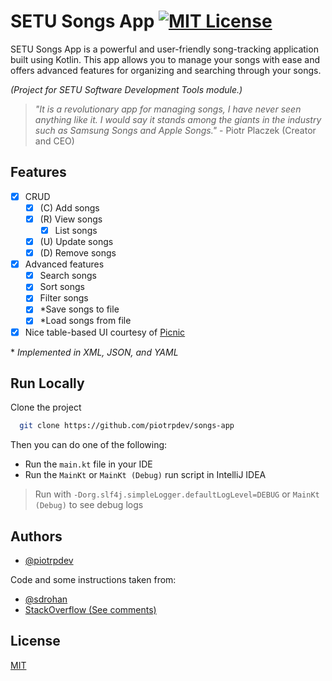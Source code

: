 # SETU Songs App [![MIT License](https://img.shields.io/badge/License-MIT-green.svg)](https://choosealicense.com/licenses/mit/)

SETU Songs App is a powerful and user-friendly song-tracking application built using Kotlin. This app allows you to manage your songs with ease and offers advanced features for organizing and searching through your songs.

_(Project for SETU Software Development Tools module.)_

> _"It is a revolutionary app for managing songs, I have never seen anything like it. I would say it stands among the giants in the industry such as Samsung Songs and Apple Songs."_ - Piotr Placzek (Creator and CEO)

## Features

- [x] CRUD
    - [x] (C) Add songs
    - [x] (R) View songs
        - [x] List songs
    - [x] (U) Update songs
    - [x] (D) Remove songs
- [x] Advanced features
    - [x] Search songs
    - [x] Sort songs
    - [x] Filter songs
    - [x] *Save songs to file
    - [x] *Load songs from file
- [x] Nice table-based UI courtesy of [Picnic](https://github.com/JakeWharton/picnic)

&ast; _Implemented in XML, JSON, and YAML_

## Run Locally

Clone the project

```bash
  git clone https://github.com/piotrpdev/songs-app
```

Then you can do one of the following:

- Run the `main.kt` file in your IDE
- Run the `MainKt` or `MainKt (Debug)` run script in IntelliJ IDEA

> Run with `-Dorg.slf4j.simpleLogger.defaultLogLevel=DEBUG` or `MainKt (Debug)` to see debug logs

## Authors

- [@piotrpdev](https://www.github.com/piotrpdev)

Code and some instructions taken from:
- [@sdrohan](https://github.com/sdrohan)
- [StackOverflow (See comments)](https://stackoverflow.com/)


## License

[MIT](https://choosealicense.com/licenses/mit/)



